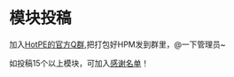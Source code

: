# 模块投稿

加入[HotPE的官方Q群](https://www.hotpe.top/QQGroup/),把打包好HPM发到群里，@一下管理员~

如投稿15个以上模块，可加入[感谢名单](https://docs.hotpe.top/overview/thanks.html#%E6%A8%A1%E5%9D%97)！
